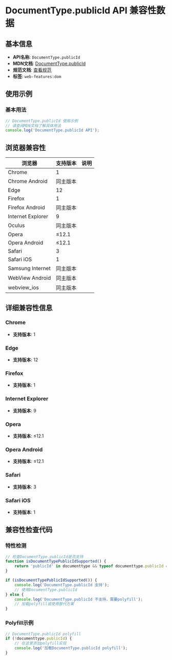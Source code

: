 # DocumentType.publicId API 兼容性数据

## 基本信息

- **API名称**: `DocumentType.publicId`
- **MDN文档**: [DocumentType.publicId](https://developer.mozilla.org/docs/Web/API/DocumentType/publicId)
- **规范文档**: [查看规范](https://dom.spec.whatwg.org/#dom-documenttype-publicid)
- **标签**: `web-features:dom`

## 使用示例

### 基本用法

```javascript
// DocumentType.publicId 使用示例
// 请查阅MDN文档了解具体用法
console.log('DocumentType.publicId API');
```

## 浏览器兼容性

| 浏览器 | 支持版本 | 说明 |
|--------|----------|------|
| Chrome | 1 |  |
| Chrome Android | 同主版本 |  |
| Edge | 12 |  |
| Firefox | 1 |  |
| Firefox Android | 同主版本 |  |
| Internet Explorer | 9 |  |
| Oculus | 同主版本 |  |
| Opera | ≤12.1 |  |
| Opera Android | ≤12.1 |  |
| Safari | 3 |  |
| Safari iOS | 1 |  |
| Samsung Internet | 同主版本 |  |
| WebView Android | 同主版本 |  |
| webview_ios | 同主版本 |  |

## 详细兼容性信息

### Chrome

- **支持版本**: 1

### Edge

- **支持版本**: 12

### Firefox

- **支持版本**: 1

### Internet Explorer

- **支持版本**: 9

### Opera

- **支持版本**: ≤12.1

### Opera Android

- **支持版本**: ≤12.1

### Safari

- **支持版本**: 3

### Safari iOS

- **支持版本**: 1

## 兼容性检查代码

### 特性检测

```javascript
// 检查DocumentType.publicId是否支持
function isDocumentTypePublicIdSupported() {
    return 'publicId' in documenttype && typeof documenttype.publicId === 'function';
}

if (isDocumentTypePublicIdSupported()) {
    console.log('DocumentType.publicId 支持');
    // 使用DocumentType.publicId
} else {
    console.log('DocumentType.publicId 不支持，需要polyfill');
    // 加载polyfill或使用替代方案
}
```

### Polyfill示例

```javascript
// DocumentType.publicId polyfill
if (!documenttype.publicId) {
    // 在这里添加polyfill实现
    console.log('加载DocumentType.publicId polyfill');
}
```

